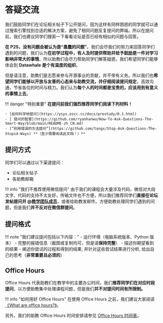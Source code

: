# 答疑交流

我们鼓励同学们在论坛相关帖子下公开提问，因为这样有同样困惑的同学就可以通过搜索引擎找到合适的解决方案，避免了相同问题反复提问的弊端。所以在提问前，我们也建议同学们搜索一下看看论坛是否已经有相似的问题与回答。

**在 P2S，没有问题会被认为是“愚蠢的问题”**。我们会尽我们的努力来回答同学们遇到的问题，我们认为**在初学过程中，有人及时提供帮助并给予鼓励是一件对学习影响非常大的事情**。所以助教们会尽力帮助同学们解答疑惑，我们希望同学们能够体会到 **Datawhale 是个有温度的组织**。

但是请注意，助教们是志愿来参与开源事业的贡献，并不带有义务。所以我们也**希望同学们能够以开放与友善的心态来与助教交流，并仔细阅读提问规定**，高效沟通，节省各位的时间与精力。我们认为**每个人的时间都是宝贵的，应该用到有意义的事情上去**。

!!! danger "特别重要"
    **在提问前我们强烈推荐同学们阅读下列材料！**

    - [如何科学地提问](https://ysyx.oscc.cc/docs/prestudy/0.1.html)
    - [ 提问的智慧](https://github.com/ryanhanwu/How-To-Ask-Questions-The-Smart-Way/blob/main/README-zh_CN.md)
    - [“别用错误的方法提问”](https://github.com/tangx/Stop-Ask-Questions-The-Stupid-Ways) **（至少需要阅读此文档！）**

## 提问方式

同学们可以通过以下渠道提问：

- 论坛相关帖子
- 各助教邮箱

!!! info "我们不推荐使用微信提问"
    由于我们的课程会大量涉及代码，微信对大段文字、代码的支持不太友好，传输文件也不方便，所以我们推荐同学们**直接在论坛发帖提问并 @[教学团队成员][team_list]**，或者给助教发邮件。方便助教处理同学们遇到的问题，但是我们**并不反对在微信群提问**。

## 提问格式

!!! note "我们建议提问包括以下内容："
    - 运行环境（电脑系统版本、Python 版本）
    - 完整的报错信息（截图或复制均可，但是请**保持完整**）
    - 描述你期望看到的结果
    - 阐述你尝试的过程和得到的结果, 并针对这些尝试结果进行分析, 给出自己的思考（**非常重要且必须的**）

## Office Hours

Office Hours 代表助教们在教学中的主要办公时间，我们**推荐同学们在对应时段提问**，以方便助教集中处理课程问题，但是我们**并不对提问时间有所限制。** 

!!! info "如何用好 Office Hours"
    在使用 Office Hours 之前，我们建议大家阅读 [《What are office hours?》](https://lsc.cornell.edu/wp-content/uploads/2015/10/What-Are-Office-Hours.pdf)。

另外，我们的助教 Office Hours 时间安排请参见 [Office Hours 时间表][office_hours_schedule]。

[office_hours_schedule]: ./office_hours_schedule.md

[team_list]: ../Team/team.md
